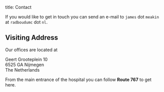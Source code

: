 title: Contact

If you would like to get in touch you can send an e-mail to `james` dot `meakin` at `radboudumc` dot `nl`.

## Visiting Address

Our offices are located at

Geert Grooteplein 10<br>
6525 GA Nijmegen<br>
The Netherlands

From the main entrance of the hospital you can follow **Route 767** to get here.
